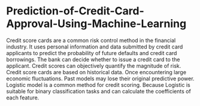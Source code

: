 # Prediction-of-Credit-Card-Approval-Using-Machine-Learning
Credit score cards are a common risk control method in the financial industry. It uses personal information and data submitted by credit card applicants to predict the probability of future defaults and credit card borrowings. The bank can decide whether to issue a credit card to the applicant. Credit scores can objectively quantify the magnitude of risk. Credit score cards are based on historical data. Once encountering large economic fluctuations. Past models may lose their original predictive power. Logistic model is a common method for credit scoring. Because Logistic is suitable for binary classification tasks and can calculate the coefficients of each feature.
